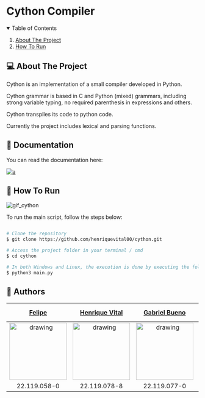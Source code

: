 # Cython Compiler

<!-- TABLE OF CONTENTS -->
<details open="open">
  <summary>Table of Contents</summary>
  <ol>
    <li>
      <a href="#-about-the-project">About The Project</a>
    </li>
    <li>
      <a href="#-how-to-run">How To Run</a>
    </li>
  </ol>
</details>

<!-- ABOUT THE PROJECT -->
## 💻 About The Project
Cython is an implementation of a small compiler developed in Python.

Cython grammar is based in C and Python (mixed) grammars, including strong variable typing, no required parenthesis in expressions and others.

Cython transpiles its code to python code.

Currently the project includes lexical and parsing functions.

<!-- DOCUMENTATION -->
## 📖 Documentation
You can read the documentation here:   

<a href="https://henriquevital00.github.io/cython/" target="_blank">
  <img alt="a" src="https://img.shields.io/badge/read-documentation-blue?style=for-the-badge">
</a>

<!-- HOW TO RUN -->
## 🚀 How To Run

![gif_cython](https://user-images.githubusercontent.com/56837996/146956131-fa951483-6a48-4540-a567-a1486b66d87e.gif)

To run the main script, follow the steps below:

```bash

# Clone the repository
$ git clone https://github.com/henriquevital00/cython.git

# Access the project folder in your terminal / cmd
$ cd cython

# In both Windows and Linux, the execution is done by executing the following lines in the terminal, or using an IDE of your choice.
$ python3 main.py
```

## 🤖 Authors

[Felipe](https://github.com/felipepmoreno)           |  [Henrique Vital](https://github.com/henriquevital00)           |  [Gabriel Bueno](https://github.com/GabrielBueno200)           | [Thiago Nascimento](https://github.com/Thiago-Nascimento2)
:-------------------------:|:-------------------------:|:-------------------------:|:-------------------------:
<img src="https://avatars.githubusercontent.com/u/56607025?v=4" alt="drawing" width="150"/>  |  <img src="https://avatars.githubusercontent.com/u/48650626?v=4" alt="drawing" width="150"/>| <img src="https://avatars.githubusercontent.com/u/56837996?v=4" alt="drawing" width="150"/> | <img src="https://avatars.githubusercontent.com/u/71385338?v=4" alt="drawing" width="150"/>
22.119.058-0 | 22.119.078-8 | 22.119.077-0 | 22.119.080-4 |
